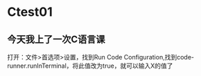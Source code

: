 # Ctest01
## 今天我上了一次C语言课

打开：文件>首选项>设置，找到Run Code Configuration,找到code-runner.runInTerminal，将此值改为true，就可以输入X的值了